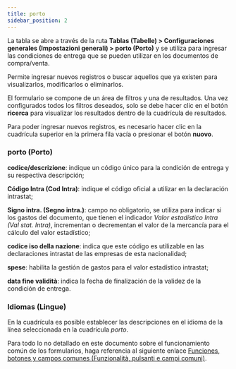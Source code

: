 ```yaml
---
title: porto
sidebar_position: 2
---
```


La tabla se abre a través de la ruta **Tablas (Tabelle) > Configuraciones generales (Impostazioni generali) > porto (Porto)** y se utiliza para ingresar las condiciones de entrega que se pueden utilizar en los documentos de compra/venta.

Permite ingresar nuevos registros o buscar aquellos que ya existen para visualizarlos, modificarlos o eliminarlos.

El formulario se compone de un área de filtros y una de resultados. Una vez configurados todos los filtros deseados, solo se debe hacer clic en el botón **ricerca** para visualizar los resultados dentro de la cuadrícula de resultados.

Para poder ingresar nuevos registros, es necesario hacer clic en la cuadrícula superior en la primera fila vacía o presionar el botón **nuovo**.

### porto (Porto)

**codice/descrizione**: indique un código único para la condición de entrega y su respectiva descripción;  

**Código Intra (Cod Intra)**: indique el código oficial a utilizar en la declaración intrastat;  

**Signo intra. (Segno intra.)**: campo no obligatorio, se utiliza para indicar si los gastos del documento, que tienen el indicador *Valor estadístico Intra (Val stat. Intra)*, incrementan o decrementan el valor de la mercancía para el cálculo del valor estadístico;  

**codice iso della nazione**: indica que este código es utilizable en las declaraciones intrastat de las empresas de esta nacionalidad;  

**spese**: habilita la gestión de gastos para el valor estadístico intrastat;  

**data fine validità**: indica la fecha de finalización de la validez de la condición de entrega.  

### Idiomas (Lingue)

En la cuadrícula es posible establecer las descripciones en el idioma de la línea seleccionada en la cuadrícula *porto*.

Para todo lo no detallado en este documento sobre el funcionamiento común de los formularios, haga referencia al siguiente enlace [Funciones, botones y campos comunes (Funzionalità, pulsanti e campi comuni)](/docs/guide/common).